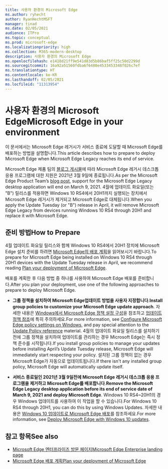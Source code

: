```yaml
---
title: 사용자 환경의 Microsoft Edge
ms.author: ryhecht
author: RyanHechtMSFT
manager: tinad
ms.date: 02/05/2021
audience: ITPro
ms.topic: conceptual
ms.prod: microsoft-edge
ms.localizationpriority: high
ms.collection: M365-modern-desktop
description: 사용자 환경의 Microsoft Edge
ms.openlocfilehash: e1418d21ff9e541d83d5b86baf5ff25c50d2299d
ms.sourcegitcommit: 16a92a51560fdba6f6480e4533453348f026c7ef
ms.translationtype: HT
ms.contentlocale: ko-KR
ms.lasthandoff: 02/05/2021
ms.locfileid: "11313954"
---
```

# <span data-ttu-id="9f5d7-103">사용자 환경의 Microsoft Edge</span><span class="sxs-lookup"><span data-stu-id="9f5d7-103">Microsoft Edge in your environment</span></span>

<span data-ttu-id="9f5d7-104">이 문서에서는 Microsoft Edge 레거시가 서비스 종료에 도달할 때 Microsoft Edge를 배포하는 방법을 설명합니다.</span><span class="sxs-lookup"><span data-stu-id="9f5d7-104">This article describes how to prepare to deploy Microsoft Edge when Microsoft Edge Legacy reaches its end of service.</span></span>

<span data-ttu-id="9f5d7-105">Microsoft Edge 제품 팀의 [블로그 게시물](https://aka.ms/EdgeLegacyEOS)에 따라 Microsoft Edge 레거시 데스크톱 응용 프로그램에 대한 지원은 2021년 3월 9일에 종료됩니다.</span><span class="sxs-lookup"><span data-stu-id="9f5d7-105">As per the Microsoft Edge Product Team’s [blog post](https://aka.ms/EdgeLegacyEOS), support for the Microsoft Edge Legacy desktop application will end on March 9, 2021.</span></span> <span data-ttu-id="9f5d7-106">4월에 업데이트 화요일(또는 "B") 릴리스를 적용하면 Windows 10 RS4에서 20H1까지 실행되는 장치에서 Microsoft Edge 레거시가 제거되고 Microsoft Edge로 대체됩니다.</span><span class="sxs-lookup"><span data-stu-id="9f5d7-106">When you apply the Update Tuesday (or "B") release in April, it will remove Microsoft Edge Legacy from devices running Windows 10 RS4 through 20H1 and replace it with Microsoft Edge.</span></span>

## <span data-ttu-id="9f5d7-107">준비 방법</span><span class="sxs-lookup"><span data-stu-id="9f5d7-107">How to Prepare</span></span>

<span data-ttu-id="9f5d7-108">4월 업데이트 화요일 릴리스와 함께 Windows 10 RS4에서 20H1 장치에 Microsoft Edge 설치 준비를 하려면 [Microsoft Edge의 배포 계획](deploy-edge-plan-deployment.md)을 읽어보시기 바랍니다.</span><span class="sxs-lookup"><span data-stu-id="9f5d7-108">To prepare for Microsoft Edge being installed on Windows 10 RS4 through 20H1 devices with the Update Tuesday release in April, we recommend reading [Plan your deployment of Microsoft Edge](deploy-edge-plan-deployment.md).</span></span>

<span data-ttu-id="9f5d7-109">배포를 계획한 후 다음 방법 중 하나를 사용하여 Microsoft Edge 배포를 준비합니다.</span><span class="sxs-lookup"><span data-stu-id="9f5d7-109">After you plan your deployment, use one of the following approaches to prepare to deploy Microsoft Edge.</span></span>

- <span data-ttu-id="9f5d7-110">**그룹 정책을 설치하여 Microsoft Edge업데이트 방법을 사용자 지정합니다**.</span><span class="sxs-lookup"><span data-stu-id="9f5d7-110">**Install group policies to customize your Microsoft Edge update approach**.</span></span> <span data-ttu-id="9f5d7-111">자세한 내용은 [Windows에서 Microsoft Edge 정책 설정 구성](configure-microsoft-edge.md)을 참조하고 [업데이트 정책 참조](microsoft-edge-update-policies.md)에 특히 주의하세요.</span><span class="sxs-lookup"><span data-stu-id="9f5d7-111">For more information, see [Configure Microsoft Edge policy settings on Windows](configure-microsoft-edge.md), and pay special attention to the [Update Policy reference](microsoft-edge-update-policies.md) material.</span></span> <span data-ttu-id="9f5d7-112">4월의 업데이트 화요일 릴리스를 설치하기 전에 그룹 정책을 설치하여 업데이트를 관리하는 경우 Microsoft Edge는 즉시 정책 준수를 시작됩니다.</span><span class="sxs-lookup"><span data-stu-id="9f5d7-112">If you install group policies to manage your updates before installing April’s Update Tuesday release, Microsoft Edge will immediately start respecting your policy.</span></span> <span data-ttu-id="9f5d7-113">설치된 그룹 정책이 없는 경우 Microsoft Edge가 자동으로 업데이트됩니다.</span><span class="sxs-lookup"><span data-stu-id="9f5d7-113">If there isn't any installed group policy, Microsoft Edge will automatically update itself.</span></span>

- <span data-ttu-id="9f5d7-114">**서비스 종료일인 2021년 3월 9일전에 Microsoft Edge 레거시 데스크톱 응용 프로그램을 제거하고 Microsoft Edge를 배포합니다**.</span><span class="sxs-lookup"><span data-stu-id="9f5d7-114">**Remove the Microsoft Edge Legacy desktop application before its end of service date of March 9, 2021 and deploy Microsoft Edge**.</span></span> <span data-ttu-id="9f5d7-115">Windows 10 RS4~20H1의 경우 Windows 업데이트를 사용하여 이 작업을 할 수 있습니다.</span><span class="sxs-lookup"><span data-stu-id="9f5d7-115">For Windows 10 RS4 through 20H1, you can do this by using Windows Updates.</span></span> <span data-ttu-id="9f5d7-116">자세한 내용은 [Windows 10 업데이트로 Microsoft Edge 배포](deploy-edge-with-windows-10-updates.md)를 참조하세요.</span><span class="sxs-lookup"><span data-stu-id="9f5d7-116">For more information, see [Deploy Microsoft Edge with Windows 10 updates](deploy-edge-with-windows-10-updates.md).</span></span>

## <span data-ttu-id="9f5d7-117">참고 항목</span><span class="sxs-lookup"><span data-stu-id="9f5d7-117">See also</span></span>

- [<span data-ttu-id="9f5d7-118">Microsoft Edge 엔터프라이즈 방문 페이지</span><span class="sxs-lookup"><span data-stu-id="9f5d7-118">Microsoft Edge Enterprise landing page</span></span>](https://aka.ms/EdgeEnterprise)
- [<span data-ttu-id="9f5d7-119">Microsoft Edge 배포 계획</span><span class="sxs-lookup"><span data-stu-id="9f5d7-119">Plan your deployment of Microsoft Edge</span></span>](deploy-edge-plan-deployment.md)